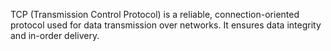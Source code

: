TCP (Transmission Control Protocol) is a reliable, connection-oriented protocol used for data transmission over networks. It ensures data integrity and in-order delivery.
